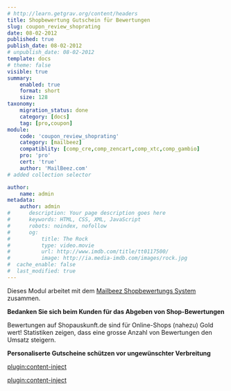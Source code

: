 ```yaml
---
# http://learn.getgrav.org/content/headers
title: Shopbewertung Gutschein für Bewertungen
slug: coupon_review_shoprating
date: 08-02-2012
published: true
publish_date: 08-02-2012
# unpublish_date: 08-02-2012
template: docs
# theme: false
visible: true
summary:
    enabled: true
    format: short
    size: 128
taxonomy:
    migration_status: done
    category: [docs]
    tag: [pro,coupon]
module:
    code: 'coupon_review_shoprating'
    category: [mailbeez]
    compatiblity: [comp_cre,comp_zencart,comp_xtc,comp_gambio]
    pro: 'pro'
    cert: 'true'
    author: 'MailBeez.com'
# added collection selector

author:
    name: admin
metadata:
    author: admin
#      description: Your page description goes here
#      keywords: HTML, CSS, XML, JavaScript
#      robots: noindex, nofollow
#      og:
#          title: The Rock
#          type: video.movie
#          url: http://www.imdb.com/title/tt0117500/
#          image: http://ia.media-imdb.com/images/rock.jpg
#  cache_enable: false
#  last_modified: true
---
```


Dieses Modul arbeitet mit dem [Mailbeez Shopbewertungs System](/dokumentation/configbeez/config_shopvoting/) zusammen.

**Bedanken Sie sich beim Kunden für das Abgeben von Shop-Bewertungen**

Bewertungen auf Shopauskunft.de sind für Online-Shops (nahezu) Gold wert! Statistiken zeigen, dass eine grosse Anzahl von Bewertungen den Umsatz steigern.

**Personaliserte Gutscheine schützen vor ungewünschter Verbreitung**

[plugin:content-inject](/content_blocks/pro_coupon)

[plugin:content-inject](/content_blocks/pro_responsive_template)

